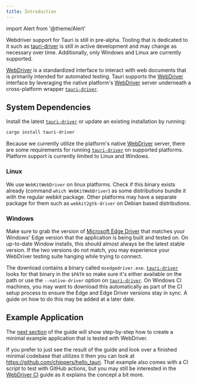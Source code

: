 ```yaml
---
title: Introduction
---
```

import Alert from '@theme/Alert'

<Alert title="Currently in pre-alpha" type="info">

Webdriver support for Tauri is still in pre-alpha. Tooling that is dedicated to it such as [tauri-driver] is still in
active development and may change as necessary over time. Additionally, only Windows and Linux are currently supported.
</Alert>

[WebDriver] is a standardized interface to interact with web documents that is primarily intended for automated testing.
Tauri supports the [WebDriver] interface by leveraging the native platform's [WebDriver] server underneath a
cross-platform wrapper [`tauri-driver`].

## System Dependencies

Install the latest [`tauri-driver`] or update an existing installation by running:

```sh
cargo install tauri-driver
```

Because we currently utilize the platform's native [WebDriver] server, there are some requirements for running
[`tauri-driver`] on supported platforms. Platform support is currently limited to Linux and Windows.

### Linux

We use `WebKitWebDriver` on linux platforms. Check if this binary exists already (command `which WebKitWebDriver`) as
some distributions bundle it with the regular webkit package. Other platforms may have a separate package for them such
as `webkit2gtk-driver` on Debian based distributions.

### Windows

Make sure to grab the version of [Microsoft Edge Driver] that matches your Windows' Edge version that the application is
being built and tested on. On up-to-date Window installs, this should almost always be the latest stable version. If the
two versions do not match, you may experience your WebDriver testing suite hanging while trying to connect.

The download contains a binary called `msedgedriver.exe`. [`tauri-driver`] looks for that binary in the `$PATH` so make
sure it's either available on the path or use the `--native-driver` option on [`tauri-driver`]. On Windows CI machines,
you may want to download this automatically as part of the CI setup process to ensure the Edge and Edge Driver versions
stay in sync. A guide on how to do this may be added at a later date.

## Example Application

The [next section](example/setup) of the guide will show step-by-step how to create a minimal example application that
is tested with WebDriver.

If you prefer to just see the result of the guide and look over a finished minimal codebase that utilizes it then you
can look at https://github.com/chippers/hello_tauri. That example also comes with a CI script to test with GitHub
actions, but you may still be interested in the [WebDriver CI](ci) guide as it explains the concept a bit more.

[WebDriver]: https://www.w3.org/TR/webdriver/
[`tauri-driver`]: https://crates.io/crates/tauri-driver
[tauri-driver]: https://crates.io/crates/tauri-driver
[Microsoft Edge Driver]: https://developer.microsoft.com/en-us/microsoft-edge/tools/webdriver/
